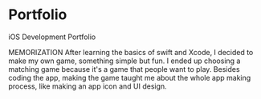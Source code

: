 # Portfolio
iOS Development Portfolio

MEMORIZATION
After learning the basics of swift and Xcode, I decided to make my own game, something simple but fun. I ended up choosing a matching game because it's a game that people want to play. Besides coding the app, making the game taught me about the whole app making process, like making an app icon and UI design.
